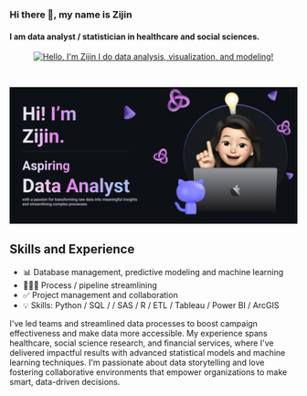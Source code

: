 ### Hi there 👋, my name is Zijin
#### I am data analyst / statistician in healthcare and social sciences.
<p align="center"><a href="https://github.com/zijinyu1"><img width="80%" alt="Hello, I'm Zijin I do data analysis, visualization, and modeling!" src="./assets/gh-readme-header.png" /></a></p>

<br />

![I am data analyst / statistician in healthcare and social sciences.](https://github.com/zijinyu1/zijinyu1/blob/main/banner.png)

## Skills and Experience
* 📊 Database management, predictive modeling and machine learning
* 👩🏻‍💻 Process / pipeline streamlining
* ✅ Project management and collaboration
* 💡 Skills: Python / SQL / / SAS / R / ETL / Tableau / Power BI / ArcGIS 

I've led teams and streamlined data processes to boost campaign effectiveness and make data more accessible. My experience spans healthcare, social science research, and financial services, where I've delivered impactful results with advanced statistical models and machine learning techniques. I'm passionate about data storytelling and love fostering collaborative environments that empower organizations to make smart, data-driven decisions.
